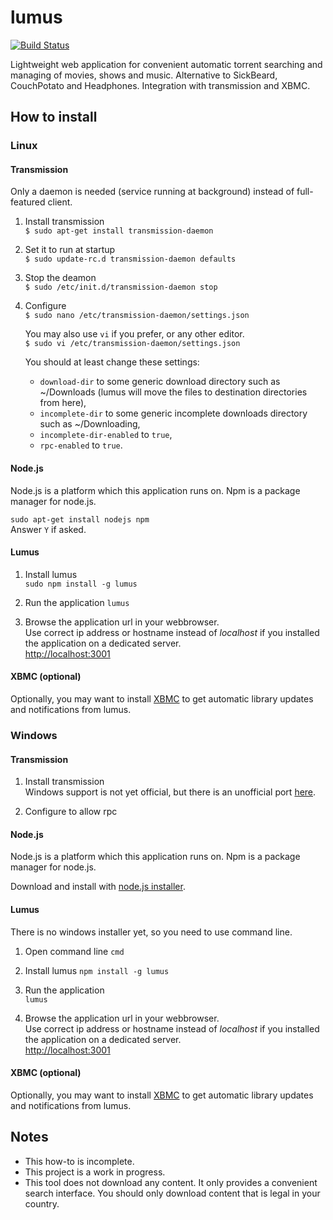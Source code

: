 lumus
=====

[![Build Status](https://travis-ci.org/ziacik/lumus.svg?branch=master)](https://travis-ci.org/ziacik/lumus)

Lightweight web application for convenient automatic torrent searching and managing of movies, shows and music.
Alternative to SickBeard, CouchPotato and Headphones. Integration with transmission and XBMC.

How to install
-----

### Linux

#### Transmission

Only a daemon is needed (service running at background) instead of full-featured client.

1. Install transmission  
	`$ sudo apt-get install transmission-daemon`
	
2. Set it to run at startup  
	`$ sudo update-rc.d transmission-daemon defaults`
	
3. Stop the deamon  
	`$ sudo /etc/init.d/transmission-daemon stop`
	
4. Configure  
	`$ sudo nano /etc/transmission-daemon/settings.json`
	
	You may also use `vi` if you prefer, or any other editor.  
	`$ sudo vi /etc/transmission-daemon/settings.json`
	
	You should at least change these settings:
	* `download-dir` to some generic download directory such as ~/Downloads (lumus will move the files to destination directories from here),
	* `incomplete-dir` to some generic incomplete downloads directory such as ~/Downloading,
	* `incomplete-dir-enabled` to `true`,
	* `rpc-enabled` to `true`.
	
#### Node.js
Node.js is a platform which this application runs on. Npm is a package manager for node.js.

`sudo apt-get install nodejs npm`  
Answer `Y` if asked.

#### Lumus

1. Install lumus  
`sudo npm install -g lumus`

2. Run the application
`lumus`

3. Browse the application url in your webbrowser.  
Use correct ip address or hostname instead of *localhost* if you installed the application on a dedicated server.  
[http://localhost:3001](http://localhost:3001)

#### XBMC (optional)

Optionally, you may want to install [XBMC](http://xbmc.org/) to get automatic library updates and notifications from lumus.

### Windows

#### Transmission

1. Install transmission  
	Windows support is not yet official, but there is an unofficial port [here](http://sourceforge.net/projects/trqtw/).	
	
2. Configure to allow rpc  
	
#### Node.js
Node.js is a platform which this application runs on. Npm is a package manager for node.js.

Download and install with [node.js installer](http://nodejs.org/download/).  

#### Lumus

There is no windows installer yet, so you need to use command line.

1. Open command line 
`cmd`

2. Install lumus 
`npm install -g lumus`

2. Run the application  
`lumus`

3. Browse the application url in your webbrowser.  
Use correct ip address or hostname instead of *localhost* if you installed the application on a dedicated server.  
[http://localhost:3001](http://localhost:3001)

#### XBMC (optional)

Optionally, you may want to install [XBMC](http://xbmc.org/) to get automatic library updates and notifications from lumus.


Notes
-----

* This how-to is incomplete.
* This project is a work in progress.
* This tool does not download any content. It only provides a convenient search interface. You should only download content that is legal in your country.
